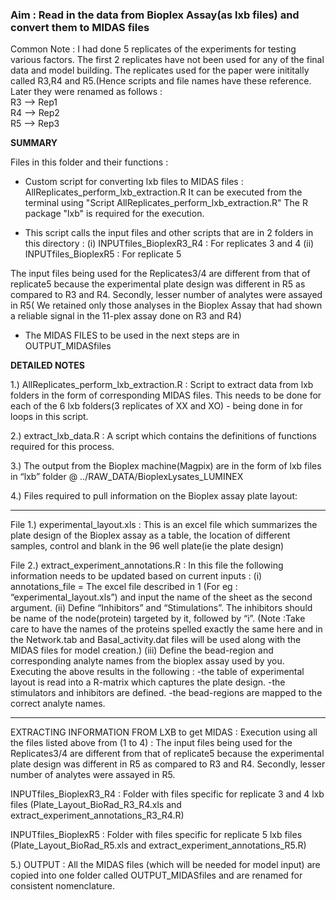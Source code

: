 ### Aim : Read in the data from Bioplex Assay(as lxb files) and convert them to MIDAS files

Common Note : I had done 5 replicates of the experiments for testing various factors. The first 2 replicates have not been used for any of the final data and model building. The replicates used for the paper were inititally called R3,R4 and R5.(Hence scripts and file names have these reference. Later they were renamed as follows :   
R3 --> Rep1  
R4 --> Rep2  
R5 --> Rep3   

**SUMMARY**

Files in this folder and their functions :

* Custom script for converting lxb files to MIDAS files : AllReplicates_perform_lxb_extraction.R
It can be executed from the terminal using "Script AllReplicates_perform_lxb_extraction.R"
The R package "lxb" is required for the execution.

* This script calls the input files and other scripts that are in 2 folders in this directory :
(i) INPUTfiles_BioplexR3_R4 : For replicates 3 and 4
(ii) INPUTfiles_BioplexR5 : For replicate 5

The input files being used for the Replicates3/4 are different from that of replicate5 because the experimental plate design was different in R5 as compared to R3 and R4. Secondly, lesser number of analytes were assayed in R5( We retained only those analyses in the Bioplex Assay that had shown a reliable signal in the 11-plex assay done on R3 and R4)

* The MIDAS FILES to be used in the next steps are in OUTPUT_MIDASfiles


**DETAILED NOTES**

1.) AllReplicates_perform_lxb_extraction.R : Script to extract data from lxb folders in the form of corresponding MIDAS files. This needs to be done for each of the 6 lxb folders(3 replicates of XX and XO) - being done in for loops in this script.

2.) extract_lxb_data.R : A script which contains the definitions of functions required for this process.

3.) The output from the Bioplex machine(Magpix) are in the form of lxb files in “lxb” folder @ ../RAW_DATA/BioplexLysates_LUMINEX

4.) Files required to pull information on the Bioplex assay plate layout:
*********************************************************
File 1.) experimental_layout.xls : This is an excel file which summarizes the plate design of the Bioplex assay as a table, the location of different samples, control and blank in the 96 well plate(ie the plate design)

File 2.) extract_experiment_annotations.R : In this file the following information needs to be updated based on current inputs :
(i) annotations_file = The excel file described in 1 (For eg : “experimental_layout.xls”) and input the name of the sheet as the second argument.
(ii) Define “Inhibitors” and “Stimulations”. The inhibitors should be name of the node(protein) targeted by it, followed by “i”. (Note :Take care to have the names of the proteins spelled exactly the same here and in the Network.tab and Basal_activity.dat files will be used along with the MIDAS files for model creation.)
(iii) Define the bead-region and corresponding analyte names from the bioplex assay used by you.
Executing the above results in the following :
-the table of experimental layout is read into a R-matrix which captures the plate design.
-the stimulators and inhibitors are defined.
-the bead-regions are mapped to the correct analyte names.
*******************************************************
EXTRACTING INFORMATION FROM LXB to get MIDAS : Execution using all the files listed above from (1 to 4) : The input files being used for the Replicates3/4 are different from that of replicate5 because the experimental plate design was different in R5 as compared to R3 and R4. Secondly, lesser number of analytes were assayed in R5.

INPUTfiles_BioplexR3_R4 : Folder with files specific for replicate 3 and 4 lxb files
(Plate_Layout_BioRad_R3_R4.xls and extract_experiment_annotations_R3_R4.R)

INPUTfiles_BioplexR5 : Folder with files specific for replicate 5 lxb files
(Plate_Layout_BioRad_R5.xls and extract_experiment_annotations_R5.R)


5.) OUTPUT : All the MIDAS files (which will be needed for model input) are copied into one folder called OUTPUT_MIDASfiles and are renamed for consistent nomenclature. 






